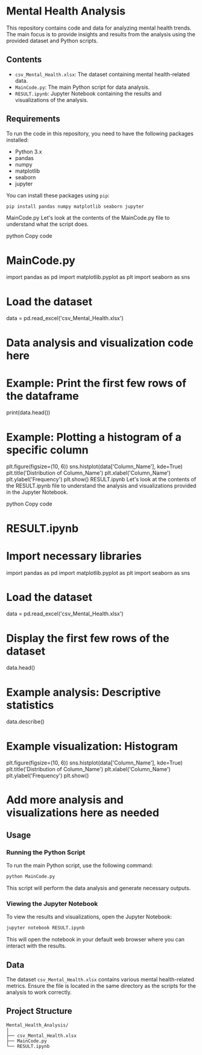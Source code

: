 # Mental Health Analysis

This repository contains code and data for analyzing mental health trends. The main focus is to provide insights and results from the analysis using the provided dataset and Python scripts.

## Contents

- `csv_Mental_Health.xlsx`: The dataset containing mental health-related data.
- `MainCode.py`: The main Python script for data analysis.
- `RESULT.ipynb`: Jupyter Notebook containing the results and visualizations of the analysis.

## Requirements

To run the code in this repository, you need to have the following packages installed:

- Python 3.x
- pandas
- numpy
- matplotlib
- seaborn
- jupyter

You can install these packages using `pip`:

```bash
pip install pandas numpy matplotlib seaborn jupyter
```
MainCode.py
Let's look at the contents of the MainCode.py file to understand what the script does.

python
Copy code
# MainCode.py

import pandas as pd
import matplotlib.pyplot as plt
import seaborn as sns

# Load the dataset
data = pd.read_excel('csv_Mental_Health.xlsx')

# Data analysis and visualization code here
# Example: Print the first few rows of the dataframe
print(data.head())

# Example: Plotting a histogram of a specific column
plt.figure(figsize=(10, 6))
sns.histplot(data['Column_Name'], kde=True)
plt.title('Distribution of Column_Name')
plt.xlabel('Column_Name')
plt.ylabel('Frequency')
plt.show()
RESULT.ipynb
Let's look at the contents of the RESULT.ipynb file to understand the analysis and visualizations provided in the Jupyter Notebook.

python
Copy code
# RESULT.ipynb

# Import necessary libraries
import pandas as pd
import matplotlib.pyplot as plt
import seaborn as sns

# Load the dataset
data = pd.read_excel('csv_Mental_Health.xlsx')

# Display the first few rows of the dataset
data.head()

# Example analysis: Descriptive statistics
data.describe()

# Example visualization: Histogram
plt.figure(figsize=(10, 6))
sns.histplot(data['Column_Name'], kde=True)
plt.title('Distribution of Column_Name')
plt.xlabel('Column_Name')
plt.ylabel('Frequency')
plt.show()

# Add more analysis and visualizations here as needed
## Usage

### Running the Python Script

To run the main Python script, use the following command:

```bash
python MainCode.py
```

This script will perform the data analysis and generate necessary outputs.

### Viewing the Jupyter Notebook

To view the results and visualizations, open the Jupyter Notebook:

```bash
jupyter notebook RESULT.ipynb
```

This will open the notebook in your default web browser where you can interact with the results.

## Data

The dataset `csv_Mental_Health.xlsx` contains various mental health-related metrics. Ensure the file is located in the same directory as the scripts for the analysis to work correctly.

## Project Structure

```
Mental_Health_Analysis/
│
├── csv_Mental_Health.xlsx
├── MainCode.py
└── RESULT.ipynb
```
